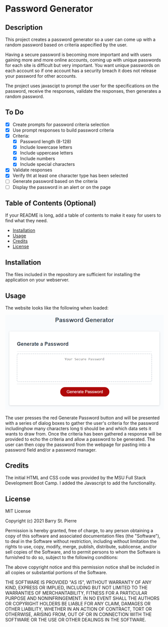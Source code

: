 # Password Generator
## Description
This project creates a password generator so a user can come up with a random password based on criteria aspecified by the user.  

Having a secure password is becoming more important and with users gaining 
more and more online accounts, coming up with unique passwords for each site
is difficult but very important.  You want unique passwords on each account so if one account has a security breach it does not release your password for other accounts.

The project uses javascipt to prompt the user for the specifications on the
password, receive the responses, validate the responses, then generates a 
random password.

## To Do
- [x] Create prompts for password criteria selection
- [x] Use prompt responses to build password criteria
- [x] Criteria:
    - [x] Password length (8-128)
    - [x] Include lowercase letters
    - [x] Include uppercase letters
    - [x] Include numbers
    - [x] Include special characters
- [x] Validate responses
- [x] Verify tht at least one character type has been selected
- [ ] Generate password based on the criteria
- [ ] Display the password in an alert or on the page

## Table of Contents (Optional)
If your README is long, add a table of contents to make it easy for users to find what they need.
- [Installation](#installation)
- [Usage](#usage)
- [Credits](#credits)
- [License](#license)
## Installation
The files included in the repository are sufficient for installing the 
application on your webserver.
## Usage
The website looks like the following when loaded:

![The Password Generator application displays a red button to "Generate Password".](./assets/images/03-javascript-homework-demo.png)

The user presses the red Generate Password button and will be presented with a series of dialog boxes to gather the user's criteria for the password includinghow many characters long ti should be and which data sets it wants to draw from.  Once the criteria has been gathered a response will be provided to echo the criteria and allow a password to be generated.  The user can then copy the password from the webpage for pasting into a password field and/or a password manager.

## Credits
The initial HTML and CSS code was provided by the MSU Full Stack Development Boot Camp.  I added the Javascript to add the functionality.
## License
MIT License

Copyright (c) 2021 Barry St. Pierre

Permission is hereby granted, free of charge, to any person obtaining a copy
of this software and associated documentation files (the "Software"), to deal
in the Software without restriction, including without limitation the rights
to use, copy, modify, merge, publish, distribute, sublicense, and/or sell
copies of the Software, and to permit persons to whom the Software is
furnished to do so, subject to the following conditions:

The above copyright notice and this permission notice shall be included in all
copies or substantial portions of the Software.

THE SOFTWARE IS PROVIDED "AS IS", WITHOUT WARRANTY OF ANY KIND, EXPRESS OR
IMPLIED, INCLUDING BUT NOT LIMITED TO THE WARRANTIES OF MERCHANTABILITY,
FITNESS FOR A PARTICULAR PURPOSE AND NONINFRINGEMENT. IN NO EVENT SHALL THE
AUTHORS OR COPYRIGHT HOLDERS BE LIABLE FOR ANY CLAIM, DAMAGES OR OTHER
LIABILITY, WHETHER IN AN ACTION OF CONTRACT, TORT OR OTHERWISE, ARISING FROM,
OUT OF OR IN CONNECTION WITH THE SOFTWARE OR THE USE OR OTHER DEALINGS IN THE
SOFTWARE.

